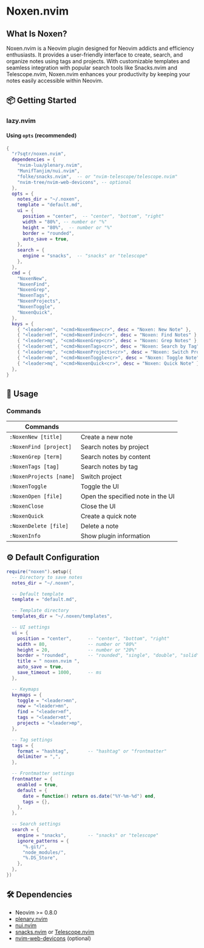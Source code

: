 # Noxen.nvim
## What Is Noxen?
Noxen.nvim is a Neovim plugin designed for Neovim addicts and efficiency enthusiasts.
It provides a user-friendly interface to create, search, and organize notes using tags and projects. With customizable templates and seamless integration with popular search tools like Snacks.nvim and Telescope.nvim, Noxen.nvim enhances your productivity by keeping your notes easily accessible within Neovim.


## 📦 Getting Started
### lazy.nvim

#### Using `opts` (recommended)
```lua
{
  "r7sqtr/noxen.nvim",
  dependencies = {
    "nvim-lua/plenary.nvim",
    "MunifTanjim/nui.nvim",
    "folke/snacks.nvim",  -- or "nvim-telescope/telescope.nvim"
    "nvim-tree/nvim-web-devicons", -- optional
  },
  opts = {
    notes_dir = "~/.noxen",
    template = "default.md",
    ui = {
      position = "center",  -- "center", "bottom", "right"
      width = "80%", -- number or "%"
      height = "80%",  -- number or "%"
      border = "rounded",
      auto_save = true,
    },
    search = {
      engine = "snacks",  -- "snacks" or "telescope"
    },
  },
  cmd = {
    "NoxenNew",
    "NoxenFind",
    "NoxenGrep",
    "NoxenTags",
    "NoxenProjects",
    "NoxenToggle",
    "NoxenQuick",
  },
  keys = {
    { "<leader>mn", "<cmd>NoxenNew<cr>", desc = "Noxen: New Note" },
    { "<leader>mf", "<cmd>NoxenFind<cr>", desc = "Noxen: Find Notes" },
    { "<leader>mg", "<cmd>NoxenGrep<cr>", desc = "Noxen: Grep Notes" },
    { "<leader>mt", "<cmd>NoxenTags<cr>", desc = "Noxen: Search by Tag" },
    { "<leader>mp", "<cmd>NoxenProjects<cr>", desc = "Noxen: Switch Project" },
    { "<leader>mo", "<cmd>NoxenToggle<cr>", desc = "Noxen: Toggle Note" },
    { "<leader>mq", "<cmd>NoxenQuick<cr>", desc = "Noxen: Quick Note" },
  },
}
```

## 🚀 Usage

### Commands

| Commands |  |
|---------|------|
| `:NoxenNew [title]` | Create a new note |
| `:NoxenFind [project]` | Search notes by project |
| `:NoxenGrep [term]` | Search notes by content |
| `:NoxenTags [tag]` | Search notes by tag |
| `:NoxenProjects [name]` | Switch project |
| `:NoxenToggle` | Toggle the UI |
| `:NoxenOpen [file]` | Open the specified note in the UI |
| `:NoxenClose` | Close the UI |
| `:NoxenQuick` | Create a quick note |
| `:NoxenDelete [file]` | Delete a note |
| `:NoxenInfo` | Show plugin information |


## ⚙️ Default Configuration
```lua
require("noxen").setup({
  -- Directory to save notes
  notes_dir = "~/.noxen",

  -- Default template
  template = "default.md",

  -- Template directory
  templates_dir = "~/.noxen/templates",

  -- UI settings
  ui = {
    position = "center",      -- "center", "bottom", "right"
    width = 80,               -- number or "80%"
    height = 20,              -- number or "20%"
    border = "rounded",       -- "rounded", "single", "double", "solid", "none"
    title = " noxen.nvim ",
    auto_save = true,
    save_timeout = 1000,      -- ms
  },

  -- Keymaps
  keymaps = {
    toggle = "<leader>mn",
    new = "<leader>mn",
    find = "<leader>mf",
    tags = "<leader>mt",
    projects = "<leader>mp",
  },

  -- Tag settings
  tags = {
    format = "hashtag",       -- "hashtag" or "frontmatter"
    delimiter = ",",
  },

  -- Frontmatter settings
  frontmatter = {
    enabled = true,
    default = {
      date = function() return os.date("%Y-%m-%d") end,
      tags = {},
    },
  },

  -- Search settings
  search = {
    engine = "snacks",        -- "snacks" or "telescope"
    ignore_patterns = {
      "%.git/",
      "node_modules/",
      "%.DS_Store",
    },
  },
})
```


## 🛠️ Dependencies
- Neovim >= 0.8.0
- [plenary.nvim](https://github.com/nvim-lua/plenary.nvim)
- [nui.nvim](https://github.com/MunifTanjim/nui.nvim)
- [snacks.nvim](https://github.com/folke/snacks.nvim) or [Telescope.nvim](https://github.com/nvim-telescope/telescope.nvim)
- [nvim-web-devicons](https://github.com/nvim-tree/nvim-web-devicons) (optional)

